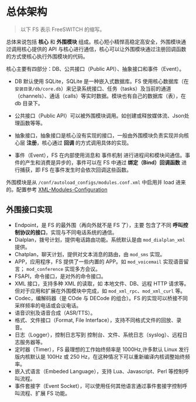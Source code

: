 # 总体架构

> 以下 FS 表示 FreeSWITCH 的缩写。

总体来说包括 **核心** 和 **外围模块** 组成。核心短小精悍高稳定高安全，外围模块通过调用核心提供的 API 与核心进行通信，核心可以让外围模块通过注册回调函数的方式使核心执行外围模块的代码。

核心主要有四部分：DB、公共接口（Public API）、抽象接口和事件（Event）。

- DB 默认使用 SQLite，SQLite 是一种嵌入式数据库。FS 使用核心数据库（在 `安装目录/db/core.db`）来记录系统接口、任务（tasks）及当前的通道（channels）、通话（calls）等实时数据。模块也有自己的数据库（表），在 db 目录下。

- 公共接口（Public API）可以被外围模块调用。如创建或释放媒体流、Json处理函数等等。

- 抽象接口，抽象接口是核心没有实现的接口，一般由外围模块负责实现并向核心层 **注册**，核心通过 **回调** 的方式调用具体的实现。

- 事件（Event），FS 在内部使用消息和 事件机制 进行进程间和模块间通信。事件的产生和消费是异步的，事件可以在 FS 中通过 **绑定（Bind）回调函数** 进行捕获，即 FS 在事件发生时会依次回调这些函数。

外围模块是从 `/conf/autoload_configs/modules.conf.xml` 中启用并 load 进来的。配置参考 [XML-Modules-Configuration]

## 外围接口实现

- Endpoint，是 FS 的最外围（再向外就不是 FS 了），主要 包含了不同 **呼叫控制协议的接口**，实现与不同电话系统的通信。
- Dialplan，拨号计划，提供电话路由功能。系统默认是由 `mod_dialplan_xml` 提供。
- Chatplan，聊天计划，提供对文本消息的路由，由 `mod_sms` 实现。
- APP，应用程序，FS 提供了一些内置的 APP。如 `mod_voicemail` 实现语音留言； `mod_conference` 实现多方会议。
- FSAPI，命令接口，是对外的命令接口。
- XML 接口，支持多种 XML 的读取，如 本地文件、DB、远程 HTTP 请求等。但对于应用和扩展在外围模块中完成，如 `mod_xml_rpc`、`mod_xml_curl` 等。
- Codec，编解码器（是 COde 与 DECode 的组合）。FS 的实现可以桥接不同采样频率的电话或会议电话。
- 语音识别及语音合成（ASR/TTS）。
- 格式、文件接口（Format, File Interface），支持不同格式文件的回放、录音。
- 日志（Logger），控制日志写到 控制台、文件、系统日志（syslog）、远程日志服务器等。
- 定时器（Timer），FS 最理想的工作始终频率是 1000Hz,许多默认 Linux 发行版内核默认是 100Hz 或 250 Hz，在这种情况下可以重新编译内核调整始终频率。
- 嵌入式语言（Embeded Language），支持 Lua、Javascript、Perl 等控制呼叫流程。
- 事件套接字（Event Socket），可以使用任何其他语言通过事件套接字控制呼叫流程、扩展 FS 功能。

[XML-Modules-Configuration]:https://freeswitch.org/confluence/display/FREESWITCH/XML+Modules+Configuration
